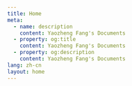 ```yaml
---
title: Home
meta:
  - name: description
    content: Yaozheng Fang's Documents
  - property: og:title
    content: Yaozheng Fang's Documents
  - property: og:description
    content: Yaozheng Fang's Documents
lang: zh-cn
layout: home
---
```


<HomePage/>
